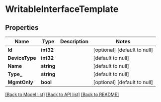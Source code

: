 # WritableInterfaceTemplate

## Properties
Name | Type | Description | Notes
------------ | ------------- | ------------- | -------------
**Id** | **int32** |  | [optional] [default to null]
**DeviceType** | **int32** |  | [default to null]
**Name** | **string** |  | [default to null]
**Type_** | **string** |  | [default to null]
**MgmtOnly** | **bool** |  | [optional] [default to null]

[[Back to Model list]](../README.md#documentation-for-models) [[Back to API list]](../README.md#documentation-for-api-endpoints) [[Back to README]](../README.md)


